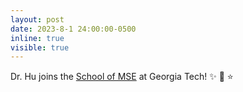 ```yaml
---
layout: post
date: 2023-8-1 24:00:00-0500
inline: true
visible: true
---
```


Dr. Hu joins the <a href="https://mse.gatech.edu/" >School of MSE</a> at Georgia Tech!  :sparkles: :honeybee: :star:
